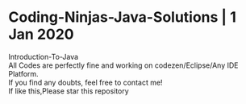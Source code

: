 # Coding-Ninjas-Java-Solutions | 1 Jan 2020
Introduction-To-Java  <br/>
All Codes are perfectly fine and working on codezen/Eclipse/Any IDE Platform.<br/>
If you find any doubts, feel free to contact me! <br/>
If like this,Please star this repository

 
